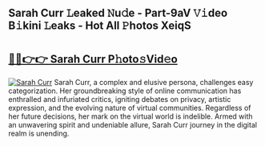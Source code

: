 ## Sarah Curr 𝙻eaked 𝙽u𝚍e - Part-9aV 𝚅𝚒deo B𝚒kini 𝙻eaks - Hot All 𝙿hotos XeiqS

# <h2><a href="http://ld5t4p.urlbe.top/?page=Sarah+Curr">🔗🔗👉👉 Sarah Curr P𝚑oto𝚜Vid𝚎o</a></h2>

[![Sarah Curr](https://i.imgur.com/eBuTRDB.gif)](http://ld5t4p.urlbe.top/?page=Sarah+Curr)
Sarah Curr, a complex and elusive persona, challenges easy categorization. Her groundbreaking style of online communication has enthralled and infuriated critics, igniting debates on privacy, artistic expression, and the evolving nature of virtual communities. Regardless of her future decisions, her mark on the virtual world is indelible. Armed with an unwavering spirit and undeniable allure, Sarah Curr journey in the digital realm is unending.
